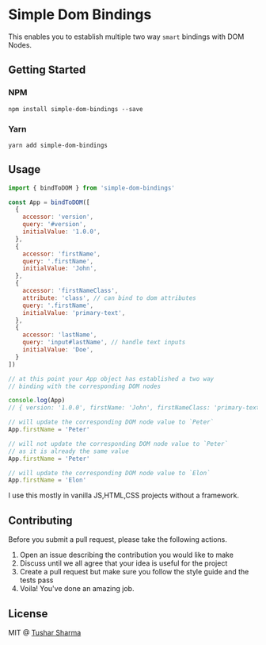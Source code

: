 # Simple Dom Bindings

This enables you to establish multiple two way `smart` bindings with DOM Nodes. 

## Getting Started

### NPM

```shell
npm install simple-dom-bindings --save
```

### Yarn

```shell
yarn add simple-dom-bindings
```


## Usage

```js
import { bindToDOM } from 'simple-dom-bindings'

const App = bindToDOM([
  {
    accessor: 'version',
    query: '#version',
    initialValue: '1.0.0',
  },
  {
    accessor: 'firstName',
    query: '.firstName',
    initialValue: 'John',
  },
  {
    accessor: 'firstNameClass',
    attribute: 'class', // can bind to dom attributes
    query: '.firstName',
    initialValue: 'primary-text',
  },
  {
    accessor: 'lastName',
    query: 'input#lastName', // handle text inputs
    initialValue: 'Doe',
  }
])

// at this point your App object has established a two way
// binding with the corresponding DOM nodes

console.log(App)
// { version: '1.0.0', firstName: 'John', firstNameClass: 'primary-text' , lastName: 'Doe' }

// will update the corresponding DOM node value to `Peter`
App.firstName = 'Peter'

// will not update the corresponding DOM node value to `Peter`
// as it is already the same value
App.firstName = 'Peter'

// will update the corresponding DOM node value to `Elon`
App.firstName = 'Elon'
```

I use this mostly in vanilla JS,HTML,CSS projects without a framework.

## Contributing

Before you submit a pull request, please take the following actions.

1. Open an issue describing the contribution you would like to make
2. Discuss until we all agree that your idea is useful for the project
3. Create a pull request but make sure you follow the style guide and the tests pass
4. Voila! You've done an amazing job.

## License

MIT @ [Tushar Sharma](https://twitter.com/tusharf5)
